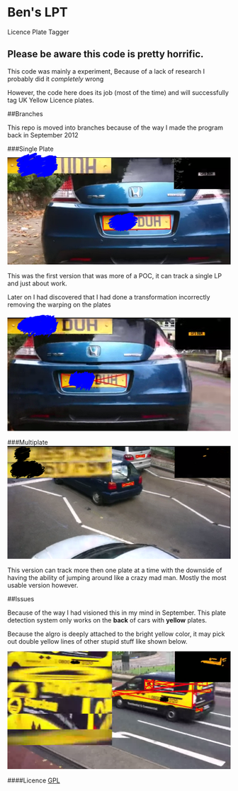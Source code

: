 Ben's LPT
=============
Licence Plate Tagger

## Please be aware this code is pretty horrific.
This code was mainly a experiment, Because of a lack of research I probably did it *completely* wrong

However, the code here does its job (most of the time) and will successfully tag UK Yellow Licence plates.  


##Branches

This repo is moved into branches because of the way I made the program back in September 2012

###Single Plate
![Single Plate](/Docs/Rev1.PNG)

This was the first version that was more of a POC, it can track a single LP and just about work.

Later on I had discovered that I had done a transformation incorrectly removing the warping on the plates

![S2 Plate](/Docs/Rev2.png)

###Multiplate
![MPlate](/Docs/multiplate.PNG)

This version can track more then one plate at a time with the downside of having the ability of jumping around like a crazy mad man. Mostly the most usable version however.

##Issues

Because of the way I had visioned this in my mind in September. This plate detection system only works on the **back** of cars with **yellow** plates.

Because the algro is deeply attached to the bright yellow color, it may pick out double yellow lines of other stupid stuff like shown below.

![YellowIssue](/Docs/yellowvan.PNG)




####Licence
[GPL](http://opensource.org/licenses/gpl-2.0.php)
